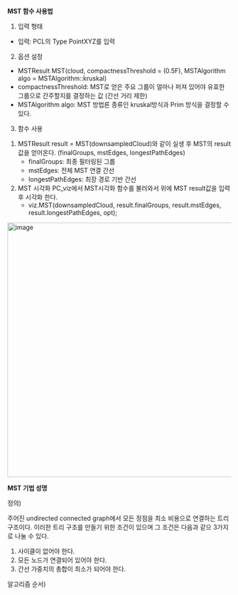 **MST 함수 사용법**

1. 입력 형태
  - 입력: PCL의 Type PointXYZ를 입력

2. 옵션 설정
  - MSTResult MST(cloud, compactnessThreshold = (0.5F), MSTAlgorithm algo = MSTAlgorithm::kruskal)
  - compactnessThreshold: MST로 얻은 주요 그룹이 얼마나 퍼져 있어야 유효한 그룹으로 간주할지를 결정하는 값 (간선 거리 제한)
  - MSTAlgorithm algo: MST 방법론 종류인 kruskal방식과 Prim 방식을 결정할 수 있다. 

3. 함수 사용

  1) MSTResult result = MST(downsampledCloud)와 같이 실생 후 MST의 result 값을 얻어온다. (finalGroups, mstEdges, longestPathEdges)
     - finalGroups: 최종 필터링된 그룹
     - mstEdges: 전체 MST 연결 간선
     - longestPathEdges: 최장 경로 기반 간선
  2) MST 시각화
     PC_viz에서 MST시각화 함수를 불러와서 위에 MST result값을 입력 후 시각화 한다.
     - viz.MST(downsampledCloud, result.finalGroups, result.mstEdges, result.longestPathEdges, opt);

  <img width="962" height="572" alt="image" src="https://github.com/user-attachments/assets/7ef00dc6-a577-458d-962c-32cec9c54bb2" />

**MST 기법 성명**

정의)

주어진 undirected connected graph에서 모든 정점을 최소 비용으로 연결하는 트리구조이다.
이러한 트리 구조를 만들기 위한 조건이 있으며 그 조건은 다음과 같으 3가지로 나눌 수 있다. 
1) 사이클이 없어야 한다. 
2) 모든 노드가 연결되어 있어야 한다. 
3) 간선 가중치의 총합이 최소가 되어야 한다. 

알고리즘 순서)

